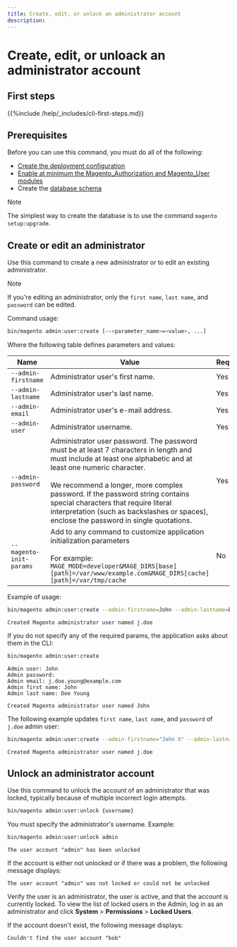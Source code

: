 ```yaml
---
title: Create, edit, or unlock an administrator account
description:
---
```


# Create, edit, or unloack an administrator account

## First steps

{{%include /help/_includes/cli-first-steps.md}}

## Prerequisites

Before you can use this command, you must do all of the following:

-  [Create the deployment configuration](deployment.md)
-  [Enable at minimum the Magento_Authorization and Magento_User modules](manage-modules.md)
-  Create the [database schema](https://glossary.magento.com/database-schema)

>[!NOTE]
>
>The simplest way to create the database is to use the command `magento setup:upgrade`.

## Create or edit an administrator

Use this command to create a new administrator or to edit an existing administrator.

>[!NOTE]
>
>If you're editing an administrator, only the `first name`, `last name`, and `password` can be edited.

Command usage:

```bash
bin/magento admin:user:create [--<parameter_name>=<value>, ...]
```

Where the following table defines parameters and values:

|Name|Value|Required?|
|--- |--- |--- |
|`--admin-firstname`|Administrator user's first name.|Yes|
|`--admin-lastname`|Administrator user's last name.|Yes|
|`--admin-email`|Administrator user's e-mail address.|Yes|
|`--admin-user`|Administrator username.|Yes|
|`--admin-password`|Administrator user password. The password must be at least 7 characters in length and must include at least one alphabetic and at least one numeric character. <br><br>We recommend a longer, more complex password. If the password string contains special characters that require literal interpretation (such as backslashes or spaces), enclose the password in single quotations.|Yes|
|`--magento-init-params`|Add to any command to customize application initialization parameters<br/><br/>For example: `MAGE_MODE=developer&MAGE_DIRS[base][path]=/var/www/example.com&MAGE_DIRS[cache][path]=/var/tmp/cache`|No|

Example of usage:

```bash
bin/magento admin:user:create --admin-firstname=John --admin-lastname=Doe --admin-email=j.doe@example.com --admin-user=j.doe --admin-password=A0b9%t3g
```

```terminal
Created Magento administrator user named j.doe
```

If you do not specify any of the required params, the application asks about them in the CLI:

```bash
bin/magento admin:user:create
```

```terminal
Admin user: John
Admin password:
Admin email: j.doe.young@example.com
Admin first name: John
Admin last name: Doe Young
```

```terminal
Created Magento administrator user named John
```

The following example updates `first name`, `last name`, and `password` of `j.doe` admin user:

```bash
bin/magento admin:user:create --admin-firstname="John X" --admin-lastname="Doe X" --admin-email=j.doe@example.com --admin-user=j.doe --admin-password=A1234567
```

```terminal
Created Magento administrator user named j.doe
```

## Unlock an administrator account

Use this command to unlock the account of an administrator that was locked, typically because of multiple incorrect login attempts.

```bash
bin/magento admin:user:unlock {username}
```

You must specify the administrator's username. Example:

```bash
bin/magento admin:user:unlock admin
```

```terminal
The user account "admin" has been unlocked
```

If the account is either not unlocked or if there was a problem, the following message displays:

```terminal
The user account "admin" was not locked or could not be unlocked
```

Verify the user is an administrator, the user is active, and that the account is currently locked. To view the list of locked users in the Admin, log in as an administrator and click **System** > **Permissions** > **Locked Users**.

If the account doesn't exist, the following message displays:

```terminal
Couldn't find the user account "bob"
```
